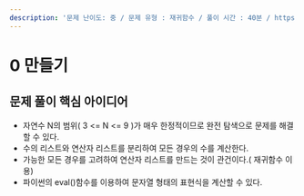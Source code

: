 ```yaml
---
description: '문제 난이도: 중 / 문제 유형 : 재귀함수 / 풀이 시간 : 40분 / https://www.acmicpc.net/problem/7490'
---
```


# 0 만들기

## 문제 풀이 핵심 아이디어

* 자연수 N의 범위\( 3 &lt;= N &lt;= 9 \)가 매우 한정적이므로 완전 탐색으로 문제를 해결할 수 있다.
* 수의 리스트와 연산자 리스트를 분리하여 모든 경우의 수를 계산한다.
* 가능한 모든 경우를 고려하여 연산자 리스트를 만드는 것이 관건이다.\( 재귀함수 이용\)
* 파이썬의 eval\(\)함수를 이용하여 문자열 형태의 표현식을 계산할 수 있다.

```text

```

